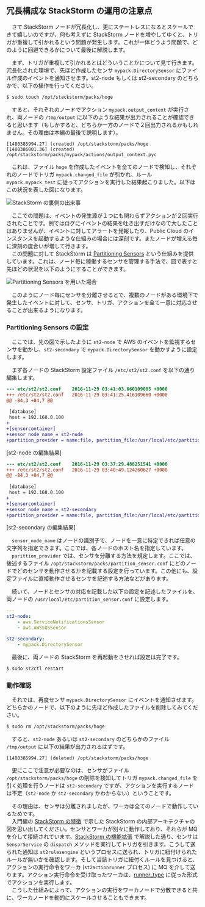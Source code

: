 ## 冗長構成な StackStorm の運用の注意点

　さて StackStorm ノードが冗長化し、更にステートレスになるとスケールできて嬉しいのですが、何も考えずに StackStorm ノードを増やしてゆくと、トリガが重複して引かれるという問題が発生します。これが一体どうよう問題で、どのように回避できるかについて最後に解説します。  

　まず、トリガが重複して引かれるとはどういうことかについて見て行きます。冗長化された環境で、先ほど作成したセンサ `mypack.DirectorySensor` にファイル作成のイベントを通知させます。st2-node もしくは st2-secondary のどちらかで、以下の操作を行ってください。  

```bash
$ sudo touch /opt/stackstorm/packs/hoge
```

　すると、それぞれのノードでアクション `mypack.output_context` が実行され、両ノードの `/tmp/output` に以下のような結果が出力されることが確認できると思います（もしかすると、どちらか一方のノードで２回出力されるかもしれません。その理由は本編の最後で説明します）。  

```
[1480385994.27] (created) /opt/stackstorm/packs/hoge
[1480386001.36] (created) /opt/stackstorm/packs/mypack/actions/output_context.pyc
```

　これは、ファイル `hoge` を作成したイベントを全てのノードで検知し、それぞれのノードでトリガ `mypack.changed_file` が引かれ、ルール `mypack.mypack_test` に従ってアクションを実行した結果起こりました。以下はこの状況を表した図になります。  

![StackStorm の裏側の出来事](https://raw.githubusercontent.com/userlocalhost2000/st2-draft/master/img/ha-problem.png)

　ここでの問題は、イベントの発生源が１つにも関わらずアクションが２回実行されたことです。例ではログにイベントの結果を吐き出すだけなので大したことはありませんが、イベントに対してアラートを発報したり、Public Cloud のインスタンスを起動するような仕組みの場合には深刻です。またノードが増える毎に深刻の度合いが増して行きます。  
　この問題に対して StackStorm は [Partitioning Sensors](https://docs.stackstorm.com/reference/sensor_partitioning.html) という仕組みを提供しています。これは、ノード毎に稼働するセンサを管理する手法で、図で表すと先ほどの状況を以下のようにすることができます。  

![Partitioning Sensors を用いた場合](https://raw.githubusercontent.com/userlocalhost2000/st2-draft/master/img/partitioning-sensors.png)

　このようにノード毎にセンサを分離させるとで、複数のノードがある環境下で発生したイベントに対して、センサ、トリガ、アクションを全て一意に対応させることが出来るようになります。  

### Partitioning Sensors の設定
　ここでは、先の図で示したように `st2-node` で AWS のイベントを監視するセンサを動かし、`st2-secondary` で `mypack.DirectorySensor` を動かすように設定します。  

　まず各ノードの StackStorm 設定ファイル `/etc/st2/st2.conf` を以下の通り編集します。  

```diff
--- etc/st2/st2.conf	2016-11-29 03:41:03.660109005 +0000
+++ /etc/st2/st2.conf	2016-11-29 03:41:25.416109660 +0000
@@ -84,3 +84,7 @@
 
 [database]
 host = 192.168.0.100
+
+[sensorcontainer]
+sensor_node_name = st2-node
+partition_provider = name:file, partition_file:/usr/local/etc/partition_sensor.conf
```
[st2-node の編集結果]

```diff
--- etc/st2/st2.conf	2016-11-29 03:37:29.488251541 +0000
+++ /etc/st2/st2.conf	2016-11-29 03:40:49.124260627 +0000
@@ -84,3 +84,7 @@
 
 [database]
 host = 192.168.0.100
+
+[sensorcontainer]
+sensor_node_name = st2-secondary
+partition_provider = name:file, partition_file:/usr/local/etc/partition_sensor.conf
```
[st2-secondary の編集結果]

　`sensor_node_name` はノードの識別子で、ノードを一意に特定できれば任意の文字列を指定できます。ここでは、各ノードのホスト名を指定しています。  
　`parittion_provider` では、センサを分離する方法を規定します。ここでは、後述するファイル `/opt/stackstorm/packs/partition_sensor.conf` にどのノードでどのセンサを動作させるかを記載する設定を行っています。この他にも、設定ファイルに直接動作させるセンサを記述する方法などがあります。  

　続いて、ノードとセンサの対応を記載した以下の設定を記述したファイルを、両ノードの `/usr/local/etc/partition_sensor.conf` に設定します。  

```yaml
---
st2-node:
    - aws.ServiceNotificationsSensor
    - aws.AWSSQSSensor

st2-secondary:
    - mypack.DirectorySensor 
```

　最後に、両ノードの StackStorm を再起動をさせれば設定は完了です。  

```sh
$ sudo st2ctl restart
```

### 動作確認
　それでは、再度センサ `mypack.DirectorySensor` にイベントを通知させます。どちらかのノードで、以下のように先ほど作成したファイルを削除してみてください。  

```bash
$ sudo rm /opt/stackstorm/packs/hoge
```
　すると、`st2-node` あるいは `st2-secondary` のどちらかのファイル `/tmp/output` に以下の結果が出力されるはずです。  
```
[1480385994.27] (deleted) /opt/stackstorm/packs/hoge
```
　更にここで注意が必要なのは、センサがファイル `/opt/stackstorm/packs/hoge` の削除を検知してトリガ `mypack.changed_file` を引く処理を行うノードは `st2-secondary` ですが、アクションを実行するノードは不定（`st2-node` か `st2-secondary` かわからない）ということです。  

　その理由は、センサは分離されましたが、ワーカは全てのノードで動作しているためです。  
　入門編の [StackStorm の特徴]() で示した StackStorm の内部アーキテクチャの図を思い出してください。センサとワーカが別々に動作しており、それらが MQ を介して接続されています。[StackStorm の機能拡張]() で解説した通り、センサは `SensorService` の `dispatch` メソッドを実行してトリガを引きます。こうして送られた通知は `st2rulesengine` というプロセスに送られ、トリガに紐付けられたルールが無いかを確認します。そして当該トリガに紐付くルールを見つけると、アクションの実行命令をワーカ (`st2actionrunner` プロセス) に MQ を介して送ります。アクション実行命令を受け取ったワーカは、[runner_type](https://docs.stackstorm.com/actions.html#available-runners) に従った形式でアクションを実行します。  
　こうした仕組みによって、アクションの実行をワーカノードで分散できると共に、ワーカノードを動的にスケールさせることもできます。  
